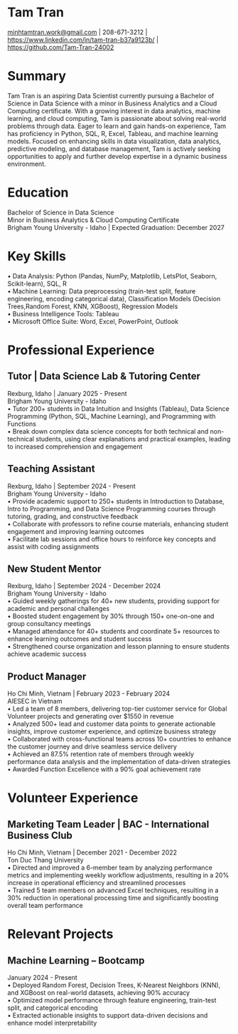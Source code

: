 # Tam Tran
minhtamtran.work@gmail.com | 208-671-3212 | https://www.linkedin.com/in/tam-tran-b37a9123b/ |   
https://github.com/Tam-Tran-24002

# Summary
Tam Tran is an aspiring Data Scientist currently pursuing a Bachelor of Science in Data Science with a minor in Business Analytics and a Cloud Computing certificate. With a growing interest in data analytics, machine learning, and cloud computing, Tam is passionate about solving real-world problems through data. Eager to learn and gain hands-on experience, Tam has proficiency in Python, SQL, R, Excel, Tableau, and machine learning models. Focused on enhancing skills in data visualization, data analytics, predictive modeling, and database management, Tam is actively seeking opportunities to apply and further develop expertise in a dynamic business environment.    

# Education
Bachelor of Science in Data Science   
Minor in Business Analytics & Cloud Computing Certificate    
Brigham Young University - Idaho | Expected Graduation: December 2027     

# Key Skills
• Data Analysis: Python (Pandas, NumPy, Matplotlib, LetsPlot, Seaborn, Scikit-learn), SQL, R  
• Machine Learning: Data preprocessing (train-test split, feature engineering, encoding categorical data), Classification Models (Decision Trees,Random Forest, KNN, XGBoost), Regression Models  
• Business Intelligence Tools: Tableau  
• Microsoft Office Suite: Word, Excel, PowerPoint, Outlook   

# Professional Experience
## Tutor | Data Science Lab & Tutoring Center
Rexburg, Idaho | January 2025 - Present  
Brigham Young University - Idaho                                                               
• Tutor 200+ students in Data Intuition and Insights (Tableau), Data Science Programming (Python, SQL, Machine Learning), and Programming with Functions  
• Break down complex data science concepts for both technical and non-technical students, using clear explanations and practical examples, leading to increased comprehension and engagement   

## Teaching Assistant
Rexburg, Idaho | September 2024 - Present  
Brigham Young University - Idaho                                                             
• Provide academic support to 250+ students in Introduction to Database, Intro to Programming, and Data Science Programming courses through tutoring, grading, and constructive feedback  
• Collaborate with professors to refine course materials, enhancing student engagement and improving learning outcomes  
• Facilitate lab sessions and office hours to reinforce key concepts and assist with coding assignments   

## New Student Mentor
Rexburg, Idaho | September 2024 - December 2024  
Brigham Young University - Idaho                                                               
• Guided weekly gatherings for 40+ new students, providing support for academic and personal challenges    
• Boosted student engagement by 30% through 150+ one-on-one and group consultancy meetings    
• Managed attendance for 40+ students and coordinate 5+ resources to enhance learning outcomes and student success    
• Strengthened course organization and lesson planning to ensure students achieve academic success      

## Product Manager
Ho Chi Minh, Vietnam | February 2023 - February 2024    
AIESEC in Vietnam                                                                     
• Led a team of 8 members, delivering top-tier customer service for Global Volunteer projects and generating over $1550 in revenue  
• Analyzed 500+ lead and customer data points to generate actionable insights, improve customer experience, and optimize business strategy  
• Collaborated with cross-functional teams across 10+ countries to enhance the customer journey and drive seamless service delivery  
• Achieved an 87.5% retention rate of members through weekly performance data analysis and the implementation of data-driven strategies  
• Awarded Function Excellence with a 90% goal achievement rate    

# Volunteer Experience
## Marketing Team Leader | BAC - International Business Club
Ho Chi Minh, Vietnam | December 2021 - December 2022  
Ton Duc Thang University                                                            
• Directed and improved a 6-member team by analyzing performance metrics and implementing weekly workflow adjustments, resulting in a 20% increase in operational efficiency and streamlined processes    
• Trained 5 team members on advanced Excel techniques, resulting in a 30% reduction in operational processing time and significantly boosting overall team performance     

# Relevant Projects
## Machine Learning – Bootcamp                                                     
January 2024 - Present          
• Deployed Random Forest, Decision Trees, K-Nearest Neighbors (KNN), and XGBoost on real-world datasets, achieving 90% accuracy    
• Optimized model performance through feature engineering, train-test split, and categorical encoding    
• Extracted actionable insights to support data-driven decisions and enhance model interpretability       

